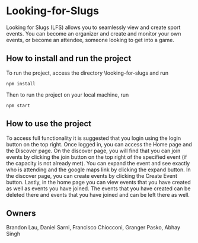 # Looking-for-Slugs
Looking for Slugs (LFS) allows you to seamlessly view and create sport events. You can become an organizer and create and monitor your own events, or become an attendee, someone looking to get into a game.

## How to install and run the project
To run the project, access the directory \looking-for-slugs and run
```
npm install
```

Then to run the project on your local machine, run
```
npm start
```

## How to use the project
To access full functionality it is suggested that you login using the login button on the top right. Once logged in, you can access the Home page and the Discover page.
On the discover page, you will find that you can join events by clicking the join button on the top right of the specified event (if the capacity is not already met). You can expand the event and see exactly who is attending and the google maps link by clicking the expand button. In the discover page, you can create events by clicking the Create Event button.
Lastly, in the home page you can view events that you have created as well as events you have joined. The events that you have created can be deleted there and events that you have joined and can be left there as well. 

## Owners
Brandon Lau, Daniel Sarni, Francisco Chiocconi, Granger Pasko, Abhay Singh
